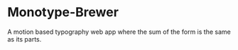 # Monotype-Brewer
A motion based typography web app where the sum of the form is the same as its parts. 
